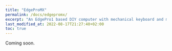 ```yaml
---
title: "EdgeProMX"
permalink: /docs/edgepromx/
excerpt: "An EdgePro1 based DIY computer with mechanical keyboard and monochromatic display."
last_modified_at: 2022-08-17T21:27:40+02:00
toc: true
---
```


Coming soon.